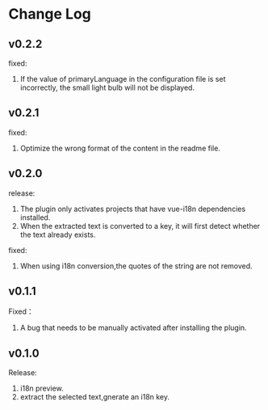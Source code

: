 # Change Log

## v0.2.2
fixed:
1. If the value of primaryLanguage in the configuration file is set incorrectly, the small light bulb will not be displayed.

## v0.2.1
fixed:
1. Optimize the wrong format of the content in the readme file.

## v0.2.0
release:
1. The plugin only activates projects that have vue-i18n dependencies installed.
2. When the extracted text is converted to a key, it will first detect whether the text already exists.

fixed:
1. When using i18n conversion,the quotes of the string are not removed.

## v0.1.1
Fixed：  
1. A bug that needs to be manually activated after installing the plugin.

## v0.1.0  
Release:  
1. i18n preview.   
2. extract the selected text,gnerate an i18n key.